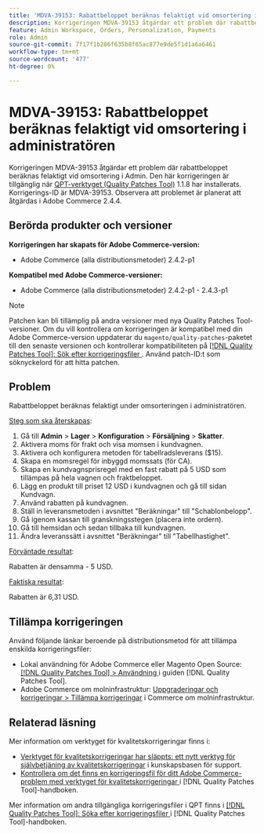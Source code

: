 ```yaml
---
title: 'MDVA-39153: Rabattbeloppet beräknas felaktigt vid omsortering i Admin'
description: Korrigeringen MDVA-39153 åtgärdar ett problem där rabattbeloppet beräknas felaktigt vid omsortering i Admin. Den här korrigeringen är tillgänglig när [QPT-verktyget (Quality Patches Tool)](https://experienceleague.adobe.com/en/docs/commerce-knowledge-base/kb/announcements/commerce-announcements/magento-quality-patches-released-new-tool-to-self-serve-quality-patches) 1.1.8 är installerat. Korrigerings-ID är MDVA-39153. Observera att problemet är planerat att åtgärdas i Adobe Commerce 2.4.4.
feature: Admin Workspace, Orders, Personalization, Payments
role: Admin
source-git-commit: 7f17f1b286f635b8f65ac877e9de5f1d1a6a6461
workflow-type: tm+mt
source-wordcount: '477'
ht-degree: 0%

---
```


# MDVA-39153: Rabattbeloppet beräknas felaktigt vid omsortering i administratören

Korrigeringen MDVA-39153 åtgärdar ett problem där rabattbeloppet beräknas felaktigt vid omsortering i Admin. Den här korrigeringen är tillgänglig när [QPT-verktyget (Quality Patches Tool)](https://experienceleague.adobe.com/en/docs/commerce-knowledge-base/kb/announcements/commerce-announcements/magento-quality-patches-released-new-tool-to-self-serve-quality-patches) 1.1.8 har installerats. Korrigerings-ID är MDVA-39153. Observera att problemet är planerat att åtgärdas i Adobe Commerce 2.4.4.

## Berörda produkter och versioner

**Korrigeringen har skapats för Adobe Commerce-version:**

* Adobe Commerce (alla distributionsmetoder) 2.4.2-p1

**Kompatibel med Adobe Commerce-versioner:**

* Adobe Commerce (alla distributionsmetoder) 2.4.2-p1 - 2.4.3-p1

>[!NOTE]
>
>Patchen kan bli tillämplig på andra versioner med nya Quality Patches Tool-versioner. Om du vill kontrollera om korrigeringen är kompatibel med din Adobe Commerce-version uppdaterar du `magento/quality-patches`-paketet till den senaste versionen och kontrollerar kompatibiliteten på [[!DNL Quality Patches Tool]: Sök efter korrigeringsfiler ](https://experienceleague.adobe.com/en/docs/commerce-knowledge-base/kb/announcements/commerce-announcements/magento-quality-patches-released-new-tool-to-self-serve-quality-patches). Använd patch-ID:t som söknyckelord för att hitta patchen.

## Problem

Rabattbeloppet beräknas felaktigt under omsorteringen i administratören.

<u>Steg som ska återskapas</u>:

1. Gå till **Admin** > **Lager** > **Konfiguration** > **Försäljning** > **Skatter**.
1. Aktivera moms för frakt och visa momsen i kundvagnen.
1. Aktivera och konfigurera metoden för tabellradsleverans ($15).
1. Skapa en momsregel för inbyggd momssats (för CA).
1. Skapa en kundvagnsprisregel med en fast rabatt på 5 USD som tillämpas på hela vagnen och fraktbeloppet.
1. Lägg en produkt till priset 12 USD i kundvagnen och gå till sidan Kundvagn.
1. Använd rabatten på kundvagnen.
1. Ställ in leveransmetoden i avsnittet &quot;Beräkningar&quot; till &quot;Schablonbelopp&quot;.
1. Gå igenom kassan till granskningsstegen (placera inte ordern).
1. Gå till hemsidan och sedan tillbaka till kundvagnen.
1. Ändra leveranssätt i avsnittet &quot;Beräkningar&quot; till &quot;Tabellhastighet&quot;.

<u>Förväntade resultat</u>:

Rabatten är densamma - 5 USD.

<u>Faktiska resultat</u>:

Rabatten är 6,31 USD.

## Tillämpa korrigeringen

Använd följande länkar beroende på distributionsmetod för att tillämpa enskilda korrigeringsfiler:

* Lokal användning för Adobe Commerce eller Magento Open Source: [[!DNL Quality Patches Tool] > Användning ](/help/tools/quality-patches-tool/usage.md) i guiden [!DNL Quality Patches Tool].
* Adobe Commerce om molninfrastruktur: [Uppgraderingar och korrigeringar > Tillämpa korrigeringar](https://experienceleague.adobe.com/docs/commerce-cloud-service/user-guide/develop/upgrade/apply-patches.html) i Commerce om molninfrastruktur.

## Relaterad läsning

Mer information om verktyget för kvalitetskorrigeringar finns i:

* [Verktyget för kvalitetskorrigeringar har släppts: ett nytt verktyg för självbetjäning av kvalitetskorrigeringar](https://experienceleague.adobe.com/en/docs/commerce-knowledge-base/kb/announcements/commerce-announcements/magento-quality-patches-released-new-tool-to-self-serve-quality-patches) i kunskapsbasen för support.
* [Kontrollera om det finns en korrigeringsfil för ditt Adobe Commerce-problem med verktyget för kvalitetskorrigeringar ](/help/tools/quality-patches-tool/patches-available-in-qpt/check-patch-for-magento-issue-with-magento-quality-patches.md) i [!DNL Quality Patches Tool]-handboken.

Mer information om andra tillgängliga korrigeringsfiler i QPT finns i [[!DNL Quality Patches Tool]: Söka efter korrigeringsfiler ](https://experienceleague.adobe.com/tools/commerce-quality-patches/index.html) i [!DNL Quality Patches Tool]-handboken.

